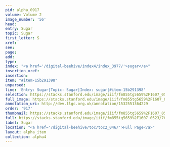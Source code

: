 ```yaml
---
pid: alpha_0917
volume: Volume 2
image_number: '56'
head: 
entry: Sugar
topic: Sugar
first_letter: S
xref: 
see: 
page: 
add: 
type: 
index: "<a href='/digital-beehive/index4/index_3977/'>sugar</a>"
insertion_xref: 
insertion: 
item: "#item-15b291398"
unparsed: 
line: 'Entry: Sugar|Topic: Sugar|Index: sugar|#item-15b291398'
selection: https://stacks.stanford.edu/image/iiif/fm855tg5659%2F1607_0523/761,2923,3002,408/full/0/default.jpg
full_image: https://stacks.stanford.edu/image/iiif/fm855tg5659%2F1607_0523/full/full/0/default.jpg
annotation_uri: http://dev.llgc.org.uk/annotation/1532551364229
order: '917'
thumbnail: https://stacks.stanford.edu/image/iiif/fm855tg5659%2F1607_0523/761,2923,600,180/250,/0/default.jpg
full: https://stacks.stanford.edu/image/iiif/fm855tg5659%2F1607_0523/761,2923,3002,408/full/0/default.jpg
label: Sugar
location: "<a href='/digital-beehive/toc/toc2_046/'>Full Page</a>"
layout: alpha_item
collection: alpha4
---
```

